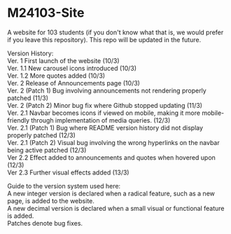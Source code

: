 # M24103-Site
A website for 103 students (if you don't know what that is, we would prefer if you leave this repository).
This repo will be updated in the future.

Version History:  
Ver. 1 First launch of the website (10/3)  
Ver. 1.1 New carousel icons introduced (10/3)  
Ver. 1.2 More quotes added (10/3)  
Ver. 2 Release of Announcements page (10/3)  
Ver. 2 (Patch 1) Bug involving announcements not rendering properly patched (11/3)  
Ver. 2 (Patch 2) Minor bug fix where Github stopped updating (11/3)  
Ver. 2.1 Navbar becomes icons if viewed on mobile, making it more mobile-friendly through implementation of media             queries. (12/3)  
Ver. 2.1 (Patch 1) Bug where README version history did not display properly patched (12/3)  
Ver. 2.1 (Patch 2) Visual bug involving the wrong hyperlinks on the navbar being active patched (12/3)  
Ver 2.2 Effect added to announcements and quotes when hovered upon (12/3)  
Ver 2.3 Further visual effects added (13/3)  

Guide to the version system used here:  
A new integer version is declared when a radical feature, such as a new page, is added to the website.  
A new decimal version is declared when a small visual or functional feature is added.  
Patches denote bug fixes.  
